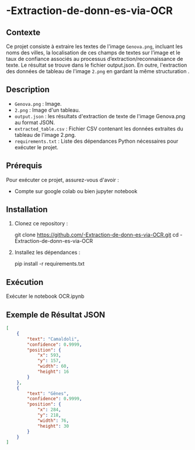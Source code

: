 # -Extraction-de-donn-es-via-OCR

## Contexte
Ce projet consiste à extraire les textes de l'image `Genova.png`, incluant  les noms des villes, la localisation de ces champs de textes sur l’image et le taux de confiance associés au processus d’extraction/reconnaissance de texte. Le résultat se trouve dans le fichier output.json.
En outre, l'extraction des données de tableau de l'image `2.png` en gardant la même structuration .

##  Description
- `Genova.png` : Image.
- `2.png` : Image d'un tableau.
- `output.json` : les résultats d'extraction de texte  de l'image Genova.png au format JSON.
- `extracted_table.csv` : Fichier CSV contenant les données extraites du tableau de l'image 2.png.
- `requirements.txt` : Liste des dépendances Python nécessaires pour exécuter le projet.

## Prérequis
Pour exécuter ce projet, assurez-vous d'avoir :
- Compte sur google colab ou bien jupyter notebook


## Installation
1. Clonez ce repository :

    git clone https://github.com/-Extraction-de-donn-es-via-OCR.git
    cd -Extraction-de-donn-es-via-OCR

    
2. Installez les dépendances :

    pip install -r requirements.txt
   

##   Exécution 

Exécuter le notebook OCR.ipynb

## Exemple de Résultat JSON
```json
[
    {
        "text": "Camaldoli",
        "confidence": 0.9999,
        "position": {
            "x": 593,
            "y": 157,
            "width": 60,
            "height": 16
        }
    },
    {
        "text": "Gênes",
        "confidence": 0.9999,
        "position": {
            "x": 284,
            "y": 218,
            "width": 76,
            "height": 30
        }
    }
]
